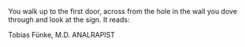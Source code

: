 You walk up to the first door, across from the hole in the wall you dove through and look at the sign. It reads:

Tobias Fünke, M.D.
   ANALRAPIST

